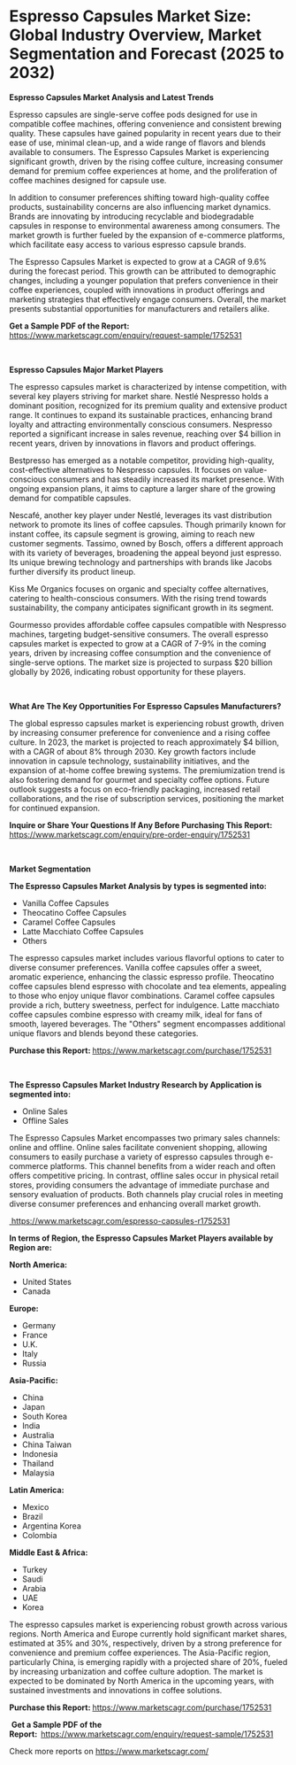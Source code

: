 <p><h1>Espresso Capsules Market Size: Global Industry Overview, Market Segmentation and Forecast (2025 to 2032)</h1></p><p><strong>Espresso Capsules Market Analysis and Latest Trends</strong></p>
<p><p>Espresso capsules are single-serve coffee pods designed for use in compatible coffee machines, offering convenience and consistent brewing quality. These capsules have gained popularity in recent years due to their ease of use, minimal clean-up, and a wide range of flavors and blends available to consumers. The Espresso Capsules Market is experiencing significant growth, driven by the rising coffee culture, increasing consumer demand for premium coffee experiences at home, and the proliferation of coffee machines designed for capsule use.</p><p>In addition to consumer preferences shifting toward high-quality coffee products, sustainability concerns are also influencing market dynamics. Brands are innovating by introducing recyclable and biodegradable capsules in response to environmental awareness among consumers. The market growth is further fueled by the expansion of e-commerce platforms, which facilitate easy access to various espresso capsule brands.</p><p>The Espresso Capsules Market is expected to grow at a CAGR of 9.6% during the forecast period. This growth can be attributed to demographic changes, including a younger population that prefers convenience in their coffee experiences, coupled with innovations in product offerings and marketing strategies that effectively engage consumers. Overall, the market presents substantial opportunities for manufacturers and retailers alike.</p></p>
<p><strong>Get a Sample PDF of the Report:&nbsp;</strong> <a href="https://www.marketscagr.com/enquiry/request-sample/1752531?utm_campaign=3127&utm_medium=2&utm_source=Github&utm_content=ia&utm_term=06032025&utm_id=espresso-capsules">https://www.marketscagr.com/enquiry/request-sample/1752531</a></p>
<p>&nbsp;</p>
<p><strong>Espresso Capsules Major Market Players</strong></p>
<p><p>The espresso capsules market is characterized by intense competition, with several key players striving for market share. Nestlé Nespresso holds a dominant position, recognized for its premium quality and extensive product range. It continues to expand its sustainable practices, enhancing brand loyalty and attracting environmentally conscious consumers. Nespresso reported a significant increase in sales revenue, reaching over $4 billion in recent years, driven by innovations in flavors and product offerings.</p><p>Bestpresso has emerged as a notable competitor, providing high-quality, cost-effective alternatives to Nespresso capsules. It focuses on value-conscious consumers and has steadily increased its market presence. With ongoing expansion plans, it aims to capture a larger share of the growing demand for compatible capsules.</p><p>Nescafé, another key player under Nestlé, leverages its vast distribution network to promote its lines of coffee capsules. Though primarily known for instant coffee, its capsule segment is growing, aiming to reach new customer segments. Tassimo, owned by Bosch, offers a different approach with its variety of beverages, broadening the appeal beyond just espresso. Its unique brewing technology and partnerships with brands like Jacobs further diversify its product lineup.</p><p>Kiss Me Organics focuses on organic and specialty coffee alternatives, catering to health-conscious consumers. With the rising trend towards sustainability, the company anticipates significant growth in its segment.</p><p>Gourmesso provides affordable coffee capsules compatible with Nespresso machines, targeting budget-sensitive consumers. The overall espresso capsules market is expected to grow at a CAGR of 7-9% in the coming years, driven by increasing coffee consumption and the convenience of single-serve options. The market size is projected to surpass $20 billion globally by 2026, indicating robust opportunity for these players.</p></p>
<p>&nbsp;</p>
<p><strong>What Are The Key Opportunities For Espresso Capsules Manufacturers?</strong></p>
<p><p>The global espresso capsules market is experiencing robust growth, driven by increasing consumer preference for convenience and a rising coffee culture. In 2023, the market is projected to reach approximately $4 billion, with a CAGR of about 8% through 2030. Key growth factors include innovation in capsule technology, sustainability initiatives, and the expansion of at-home coffee brewing systems. The premiumization trend is also fostering demand for gourmet and specialty coffee options. Future outlook suggests a focus on eco-friendly packaging, increased retail collaborations, and the rise of subscription services, positioning the market for continued expansion.</p></p>
<p><strong>Inquire or Share Your Questions If Any Before Purchasing This Report:</strong> <a href="https://www.marketscagr.com/enquiry/pre-order-enquiry/1752531?utm_campaign=3127&utm_medium=2&utm_source=Github&utm_content=ia&utm_term=06032025&utm_id=espresso-capsules">https://www.marketscagr.com/enquiry/pre-order-enquiry/1752531</a></p>
<p>&nbsp;</p>
<p><strong>Market Segmentation</strong></p>
<p><strong>The Espresso Capsules Market Analysis by types is segmented into:</strong></p>
<p><ul><li>Vanilla Coffee Capsules</li><li>Theocatino Coffee Capsules</li><li>Caramel Coffee Capsules</li><li>Latte Macchiato Coffee Capsules</li><li>Others</li></ul></p>
<p><p>The espresso capsules market includes various flavorful options to cater to diverse consumer preferences. Vanilla coffee capsules offer a sweet, aromatic experience, enhancing the classic espresso profile. Theocatino coffee capsules blend espresso with chocolate and tea elements, appealing to those who enjoy unique flavor combinations. Caramel coffee capsules provide a rich, buttery sweetness, perfect for indulgence. Latte macchiato coffee capsules combine espresso with creamy milk, ideal for fans of smooth, layered beverages. The "Others" segment encompasses additional unique flavors and blends beyond these categories.</p></p>
<p><strong>Purchase this Report:&nbsp;</strong><a href="https://www.marketscagr.com/purchase/1752531?utm_campaign=3127&utm_medium=2&utm_source=Github&utm_content=ia&utm_term=06032025&utm_id=espresso-capsules">https://www.marketscagr.com/purchase/1752531</a></p>
<p>&nbsp;</p>
<p><strong>The Espresso Capsules Market Industry Research by Application is segmented into:</strong></p>
<p><ul><li>Online Sales</li><li>Offline Sales</li></ul></p>
<p><p>The Espresso Capsules Market encompasses two primary sales channels: online and offline. Online sales facilitate convenient shopping, allowing consumers to easily purchase a variety of espresso capsules through e-commerce platforms. This channel benefits from a wider reach and often offers competitive pricing. In contrast, offline sales occur in physical retail stores, providing consumers the advantage of immediate purchase and sensory evaluation of products. Both channels play crucial roles in meeting diverse consumer preferences and enhancing overall market growth.</p></p>
<p><a href="https://www.marketscagr.com/espresso-capsules-r1752531?utm_campaign=3127&utm_medium=2&utm_source=Github&utm_content=ia&utm_term=06032025&utm_id=espresso-capsules">&nbsp;https://www.marketscagr.com/espresso-capsules-r1752531</a></p>
<p><strong>In terms of Region, the Espresso Capsules Market Players available by Region are:</strong></p>
<p>
    <p> <strong> North America: </strong>
        <ul>
            <li>United States</li>
            <li>Canada</li>
        </ul>
        </p> 
    <p> <strong> Europe: </strong>
        <ul>
            <li>Germany</li>
            <li>France</li>
            <li>U.K.</li>
            <li>Italy</li>
            <li>Russia</li>
        </ul>
        </p> 
    <p> <strong> Asia-Pacific: </strong>
        <ul>
            <li>China</li>
            <li>Japan</li>
            <li>South Korea</li>
            <li>India</li>
            <li>Australia</li>
            <li>China Taiwan</li>
            <li>Indonesia</li>
            <li>Thailand</li>
            <li>Malaysia</li>
        </ul>
        </p> 
    <p> <strong> Latin America: </strong>
        <ul>
            <li>Mexico</li>
            <li>Brazil</li>
            <li>Argentina Korea</li>
            <li>Colombia</li>
        </ul>
        </p> 
    <p> <strong> Middle East & Africa: </strong>
        <ul>
            <li>Turkey</li>
            <li>Saudi</li>
            <li>Arabia</li>
            <li>UAE</li>
            <li>Korea</li>
        </ul>
    </p>
    </p>
<p><p>The espresso capsules market is experiencing robust growth across various regions. North America and Europe currently hold significant market shares, estimated at 35% and 30%, respectively, driven by a strong preference for convenience and premium coffee experiences. The Asia-Pacific region, particularly China, is emerging rapidly with a projected share of 20%, fueled by increasing urbanization and coffee culture adoption. The market is expected to be dominated by North America in the upcoming years, with sustained investments and innovations in coffee solutions.</p></p>
<p><strong>Purchase this Report: </strong><a href="https://www.marketscagr.com/purchase/1752531?utm_campaign=3127&utm_medium=2&utm_source=Github&utm_content=ia&utm_term=06032025&utm_id=espresso-capsules">https://www.marketscagr.com/purchase/1752531</a></p>
<p>&nbsp;<strong>Get a Sample PDF of the Report:&nbsp;&nbsp;</strong><a href="https://www.marketscagr.com/enquiry/request-sample/1752531?utm_campaign=3127&utm_medium=2&utm_source=Github&utm_content=ia&utm_term=06032025&utm_id=espresso-capsules">https://www.marketscagr.com/enquiry/request-sample/1752531</a></p>
<p><strong></strong></p>
<p>Check more reports on <a href="https://www.marketscagr.com/?utm_campaign=3127&utm_medium=2&utm_source=Github&utm_content=ia&utm_term=06032025&utm_id=espresso-capsules">https://www.marketscagr.com/</a></p>